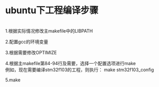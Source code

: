 # ubuntu下工程编译步骤
</br>
1.根据实际情况修改主makefile中的LIBPATH</br>

2.配置gcc的环境变量</br>

3.根据需要修改OPTIMIZE</br>

4.根据主makefile第84-94行及需要，选择一个配置选项进行make</br>
例如，现在需要编译stm32f103的工程，则执行： make stm32f103_config</br>

5.make</br>
